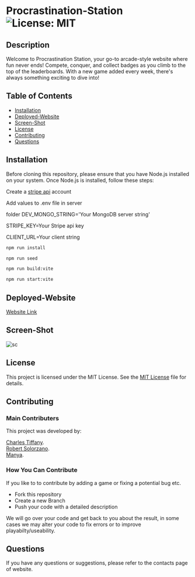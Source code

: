# Procrastination-Station  ![License: MIT](https://img.shields.io/badge/License-MIT-yellow.svg)

## Description

Welcome to Procrastination Station, your go-to arcade-style website where fun never ends! Compete, conquer, and collect badges as you climb to the top of the leaderboards. With a new game added every week, there's always something exciting to dive into!

## Table of Contents

- [Installation](#installation)
- [Deployed-Website](#deployed-website)
- [Screen-Shot](#screen-shot)
- [License](#license)
- [Contributing](#contributing)
- [Questions](#questions)

## Installation

Before cloning this repository, please ensure that you have Node.js installed on your system. Once Node.js is installed, follow these steps:

Create a [stripe api](https://docs.stripe.com/api) account

Add values to .env file in server 

folder DEV_MONGO_STRING='Your MongoDB server string'

STRIPE_KEY=Your Stripe api key

CLIENT_URL=Your client string

```bash
npm run install

npm run seed

npm run build:vite

npm run start:vite
```

## Deployed-Website

 [Website Link](https://procrastination-station.onrender.com/)

## Screen-Shot

![sc](./client/public/images/sc.png)

## License

This project is licensed under the MIT License. See the [MIT License](https://github.com/charleswt/Procrastination-Station/blob/main/LICENSE) file for details.

## Contributing
  ### Main Contributers

  This project was developed by: <br/>

  [Charles Tiffany](https://github.com/charleswt/).<br/>
  [Robert Solorzano](https://github.com/robertsolorzano/).<br/>
  [Manya](https://github.com/manyanara/).

  ### How You Can Contribute

  If you like to to contribute by adding a game or fixing a potential bug etc.

  - Fork this repository<br/>
  - Create a new Branch<br/>
  - Push your code with a detailed description 

  We will go over your code and get back to you about the result, in some cases we may alter your code to fix errors or to improve playabilty/useability.

## Questions

If you have any questions or suggestions, please refer to the contacts page of website.
